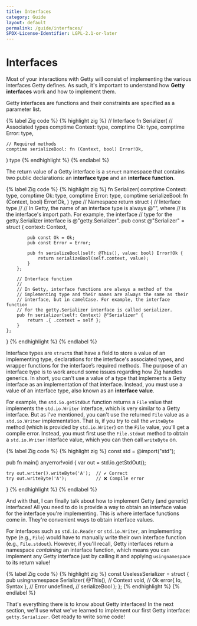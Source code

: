```yaml
---
title: Interfaces
category: Guide
layout: default
permalink: /guide/interfaces/
SPDX-License-Identifier: LGPL-2.1-or-later
---
```


# Interfaces

Most of your interactions with Getty will consist of implementing the various
interfaces Getty defines. As such, it's important to understand how __Getty
interfaces__ work and how to implement them.

Getty interfaces are functions and their constraints are specified as a
parameter list.

{% label Zig code %}
{% highlight zig %}
// Interface
fn Serializer(
    // Associated types
    comptime Context: type,
    comptime Ok: type,
    comptime Error: type,

    // Required methods
    comptime serializeBool: fn (Context, bool) Error!Ok,
) type
{% endhighlight %}
{% endlabel %}

The return value of a Getty interface is a `struct` namespace that contains two
public declarations: an __interface type__ and an __interface function__.

{% label Zig code %}
{% highlight zig %}
fn Serializer(
    comptime Context: type,
    comptime Ok: type,
    comptime Error: type,
    comptime serializeBool: fn (Context, bool) Error!Ok,
) type
    // Namespace
    return struct {
        // Interface type
        //
        // In Getty, the name of an interface type is always @"<name>", where
        // <name> is the interface's import path. For example, the interface
        // type for the getty.Serializer interface is @"getty.Serializer".
        pub const @"Serializer" = struct {
            context: Context,

            pub const Ok = Ok;
            pub const Error = Error;

            pub fn serializeBool(self: @This(), value: bool) Error!Ok {
                return serializeBool(self.context, value);
            }
        };

        // Interface function
        //
        // In Getty, interface functions are always a method of the
        // implementing type and their names are always the same as their
        // interface, but in camelCase. For example, the interface function
        // for the getty.Serializer interface is called serializer.
        pub fn serializer(self: Context) @"Serializer" {
            return .{ .context = self };
        }
    };
}
{% endhighlight %}
{% endlabel %}

Interface types are `struct`s that have a field to store a value of an
implementing type, declarations for the interface's associated types, and
wrapper functions for the interface’s required methods. The purpose of an
interface type is to work around some issues regarding how Zig handles
generics. In short, you can't use a value of a type that implements a Getty
interface as an implementation of that interface. Instead, you must use a
value of an interface type, also known as an __interface value__.

For example, the `std.io.getStdOut` function returns a `File` value that
implements the `std.io.Writer` interface, which is very similar to a Getty
interface. But as I've mentioned, you can't use the returned `File` value as a
`std.io.Writer` implementation. That is, if you try to call the `writeByte`
method (which is provided by `std.io.Writer`) on the `File` value, you'll get
a compile error. Instead, you must first use the `File.stdout` method to obtain
a `std.io.Writer` interface value, which you can then call `writeByte` on.

{% label Zig code %}
{% highlight zig %}
const std = @import("std");

pub fn main() anyerror!void {
    var out = std.io.getStdOut();

    try out.writer().writeByte('A');  // ✔️ Correct
    try out.writeByte('A');           // ❌ Compile error
}
{% endhighlight %}
{% endlabel %}

And with that, I can finally talk about how to implement Getty (and generic)
interfaces! All you need to do is provide a way to obtain an interface value
for the interface you're implementing. This is where interface functions come
in. They're convenient ways to obtain interface values.

For interfaces such as `std.io.Reader` or `std.io.Writer`, an implementing type
(e.g., `File`) would have to manually write their own interface function (e.g.,
`File.stdout`). However, if you'll recall, Getty interfaces return a namespace
_containing_ an interface function, which means you can implement any Getty
interface just by calling it and applying `usingnamespace` to its return
value!

{% label Zig code %}
{% highlight zig %}
const UselessSerializer = struct {
    pub usingnamespace Serializer(
        @This(),              // Context
        void,                 // Ok
        error{ Io, Syntax },  // Error
        undefined,            // serializeBool
    );
};
{% endhighlight %}
{% endlabel %}

That's everything there is to know about Getty interfaces! In the next section,
we'll use what we've learned to implement our first Getty interface:
`getty.Serializer`. Get ready to write some code!
